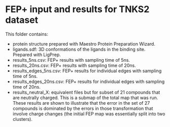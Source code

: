 # FEP+ input and results for TNKS2 dataset

This folder contains:
- protein structure prepared with Maestro Protein Preparation Wizard.
- ligands.sdf: 3D conformations of the ligands in the binding site. Prepared with LigPrep.
- results_5ns.csv: FEP+ results with sampling time of 5ns.
- results_20ns.csv: FEP+ results with sampling time of 20ns.
- results_edges_5ns.csv: FEP+ results for individual edges with sampling time of 5ns.
- results_edges_20ns.csv: FEP+ results for individual edges with sampling time of 20ns.
- results_neutral_X: equivalent files but for subset of 21 compounds that are neutrally charged. This is a submap of the total map that was run. These results are shown to illustrate that the error in the set of 27 compounds is dominated by the errors in those transformation that involve charge changes (the initial FEP map was essentially split into two clusters).
